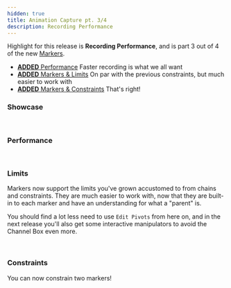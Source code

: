 ```yaml
---
hidden: true
title: Animation Capture pt. 3/4
description: Recording Performance
---
```


Highlight for this release is **Recording Performance**, and is part 3 out of 4 of the new [Markers](/releases/2021.09.27/).

- [**ADDED** Performance](#performance) Faster recording is what we all want
- [**ADDED** Markers & Limits](#limits) On par with the previous constraints, but much easier to work with
- [**ADDED** Markers & Constraints](#constraints) That's right!

### Showcase

<br>

### Performance

<br>

### Limits

Markers now support the limits you've grown accustomed to from chains and constraints. They are much easier to work with, now that they are built-in to each marker and have an understanding for what a "parent" is.

You should find a lot less need to use `Edit Pivots` from here on, and in the next release you'll also get some interactive manipulators to avoid the Channel Box even more.

<br>

### Constraints

You can now constrain two markers!

